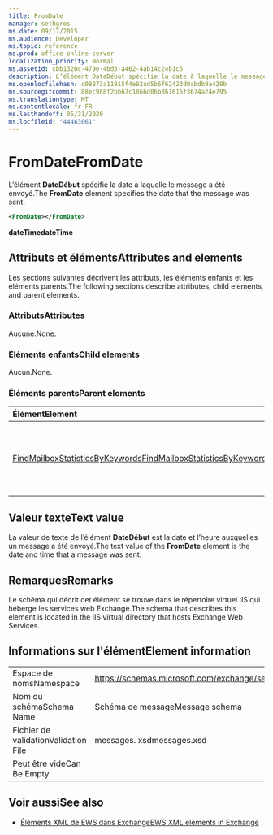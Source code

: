 ```yaml
---
title: FromDate
manager: sethgros
ms.date: 09/17/2015
ms.audience: Developer
ms.topic: reference
ms.prod: office-online-server
localization_priority: Normal
ms.assetid: cbb1320c-479e-4bd3-a462-4ab14c24b1c5
description: L’élément DateDébut spécifie la date à laquelle le message a été envoyé.
ms.openlocfilehash: c08873a11915f4e82ad5b6f62423d0abdb9a429b
ms.sourcegitcommit: 88ec988f2bb67c1866d06b361615f3674a24e795
ms.translationtype: MT
ms.contentlocale: fr-FR
ms.lasthandoff: 05/31/2020
ms.locfileid: "44463061"
---
```

# <a name="fromdate"></a><span data-ttu-id="29e9b-103">FromDate</span><span class="sxs-lookup"><span data-stu-id="29e9b-103">FromDate</span></span>

<span data-ttu-id="29e9b-104">L’élément **DateDébut** spécifie la date à laquelle le message a été envoyé.</span><span class="sxs-lookup"><span data-stu-id="29e9b-104">The **FromDate** element specifies the date that the message was sent.</span></span> 
  
```XML
<FromDate></FromDate>
```

 <span data-ttu-id="29e9b-105">**dateTime**</span><span class="sxs-lookup"><span data-stu-id="29e9b-105">**dateTime**</span></span>
## <a name="attributes-and-elements"></a><span data-ttu-id="29e9b-106">Attributs et éléments</span><span class="sxs-lookup"><span data-stu-id="29e9b-106">Attributes and elements</span></span>

<span data-ttu-id="29e9b-107">Les sections suivantes décrivent les attributs, les éléments enfants et les éléments parents.</span><span class="sxs-lookup"><span data-stu-id="29e9b-107">The following sections describe attributes, child elements, and parent elements.</span></span>
  
### <a name="attributes"></a><span data-ttu-id="29e9b-108">Attributs</span><span class="sxs-lookup"><span data-stu-id="29e9b-108">Attributes</span></span>

<span data-ttu-id="29e9b-109">Aucune.</span><span class="sxs-lookup"><span data-stu-id="29e9b-109">None.</span></span>
  
### <a name="child-elements"></a><span data-ttu-id="29e9b-110">Éléments enfants</span><span class="sxs-lookup"><span data-stu-id="29e9b-110">Child elements</span></span>

<span data-ttu-id="29e9b-111">Aucun.</span><span class="sxs-lookup"><span data-stu-id="29e9b-111">None.</span></span>
  
### <a name="parent-elements"></a><span data-ttu-id="29e9b-112">Éléments parents</span><span class="sxs-lookup"><span data-stu-id="29e9b-112">Parent elements</span></span>

|<span data-ttu-id="29e9b-113">**Élément**</span><span class="sxs-lookup"><span data-stu-id="29e9b-113">**Element**</span></span>|<span data-ttu-id="29e9b-114">**Description**</span><span class="sxs-lookup"><span data-stu-id="29e9b-114">**Description**</span></span>|
|:-----|:-----|
|[<span data-ttu-id="29e9b-115">FindMailboxStatisticsByKeywords</span><span class="sxs-lookup"><span data-stu-id="29e9b-115">FindMailboxStatisticsByKeywords</span></span>](findmailboxstatisticsbykeywords.md) <br/> |<span data-ttu-id="29e9b-116">Spécifie une demande de recherche de statistiques de boîte aux lettres par mot clé.</span><span class="sxs-lookup"><span data-stu-id="29e9b-116">Specifies a request to search for mailbox statistics by keyword.</span></span>  <br/> |
   
## <a name="text-value"></a><span data-ttu-id="29e9b-117">Valeur texte</span><span class="sxs-lookup"><span data-stu-id="29e9b-117">Text value</span></span>

<span data-ttu-id="29e9b-118">La valeur de texte de l’élément **DateDébut** est la date et l’heure auxquelles un message a été envoyé.</span><span class="sxs-lookup"><span data-stu-id="29e9b-118">The text value of the **FromDate** element is the date and time that a message was sent.</span></span> 
  
## <a name="remarks"></a><span data-ttu-id="29e9b-119">Remarques</span><span class="sxs-lookup"><span data-stu-id="29e9b-119">Remarks</span></span>

<span data-ttu-id="29e9b-120">Le schéma qui décrit cet élément se trouve dans le répertoire virtuel IIS qui héberge les services web Exchange.</span><span class="sxs-lookup"><span data-stu-id="29e9b-120">The schema that describes this element is located in the IIS virtual directory that hosts Exchange Web Services.</span></span>
  
## <a name="element-information"></a><span data-ttu-id="29e9b-121">Informations sur l'élément</span><span class="sxs-lookup"><span data-stu-id="29e9b-121">Element information</span></span>

|||
|:-----|:-----|
|<span data-ttu-id="29e9b-122">Espace de noms</span><span class="sxs-lookup"><span data-stu-id="29e9b-122">Namespace</span></span>  <br/> |https://schemas.microsoft.com/exchange/services/2006/messages  <br/> |
|<span data-ttu-id="29e9b-123">Nom du schéma</span><span class="sxs-lookup"><span data-stu-id="29e9b-123">Schema Name</span></span>  <br/> |<span data-ttu-id="29e9b-124">Schéma de message</span><span class="sxs-lookup"><span data-stu-id="29e9b-124">Message schema</span></span>  <br/> |
|<span data-ttu-id="29e9b-125">Fichier de validation</span><span class="sxs-lookup"><span data-stu-id="29e9b-125">Validation File</span></span>  <br/> |<span data-ttu-id="29e9b-126">messages. xsd</span><span class="sxs-lookup"><span data-stu-id="29e9b-126">messages.xsd</span></span>  <br/> |
|<span data-ttu-id="29e9b-127">Peut être vide</span><span class="sxs-lookup"><span data-stu-id="29e9b-127">Can Be Empty</span></span>  <br/> ||
   
## <a name="see-also"></a><span data-ttu-id="29e9b-128">Voir aussi</span><span class="sxs-lookup"><span data-stu-id="29e9b-128">See also</span></span>



- [<span data-ttu-id="29e9b-129">Éléments XML de EWS dans Exchange</span><span class="sxs-lookup"><span data-stu-id="29e9b-129">EWS XML elements in Exchange</span></span>](ews-xml-elements-in-exchange.md)

